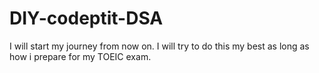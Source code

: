 # DIY-codeptit-DSA
I will start my journey from now on. I will try to do this my best as long as how i prepare for my TOEIC exam.
